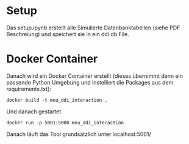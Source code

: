# Setup

Das setup.ipynb erstellt alle Simulierte Datenbanktabellen (siehe PDF Beschreiung) und speichert sie in ein ddi.db File.

# Docker Container

Danach wird ein Docker Container erstellt (dieses übernimmt dann ein passende Python Umgebung und instelliert die Packages aus dem requirements.txt):

```
docker build -t meu_ddi_interaction .   
```

Und danach gestartet

```
docker run -p 5001:5000 meu_ddi_interaction
```

Danach läuft das Tool grundsätzlich unter localhost:5001/